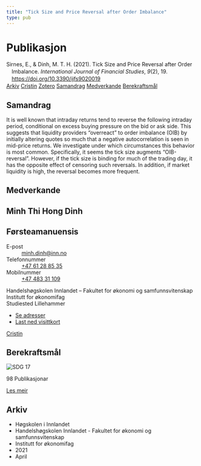 ```yaml
---
title: "Tick Size and Price Reversal after Order Imbalance"
type: pub
---
```

<h1>Publikasjon</h1>
<article id="csl-bib-container-9J7PUPEA" class="csl-bib-container">
  <div class="csl-bib-body" style="line-height: 1.35; padding-left: 1em; text-indent:-1em;">
  <div class="csl-entry">Sirnes, E., &amp; Dinh, M. T. H. (2021). Tick Size and Price Reversal after Order Imbalance. <i>International Journal of Financial Studies</i>, <i>9</i>(2), 19. <a href="https://doi.org/10.3390/ijfs9020019">https://doi.org/10.3390/ijfs9020019</a></div>
</div>
  <div class="csl-bib-buttons">
    <a href="#taxonomy-article-9J7PUPEA" class="csl-bib-button">Arkiv</a>
    <a href="https://app.cristin.no/results/show.jsf?id=1903183" alt="Cristin URL" class="csl-bib-button">Cristin</a>
    <a href="http://zotero.org/groups/5022929/items/9J7PUPEA" alt="Zotero URL" class="csl-bib-button">Zotero</a>
    <a href="#abstract-article-9J7PUPEA" class="csl-bib-button">Samandrag</a>
    <a href="#contributors-article-9J7PUPEA" class="csl-bib-button">Medverkande</a>
    <a href="#sdg-article-9J7PUPEA" class="csl-bib-button">Berekraftsmål</a>
  </div>
  <div id="csl-bib-meta-container-9J7PUPEA"></div>
</article>
<div id="csl-bib-meta-9J7PUPEA" class="csl-bib-meta">
  <article id="abstract-article-9J7PUPEA" class="abstract-article">
    <h1>Samandrag</h1>
    It is well known that intraday returns tend to reverse the following intraday period, conditional on excess buying pressure on the bid or ask side. This suggests that liquidity providers “overreact” to order imbalance (OIB) by initially altering quotes so much that a negative autocorrelation is seen in mid-price returns. We investigate under which circumstances this behavior is most common. Specifically, it seems the tick size augments “OIB-reversal”. However, if the tick size is binding for much of the trading day, it has the opposite effect of censoring such reversals. In addition, if market liquidity is high, the reversal becomes more frequent.
  </article>
  <article id="contributors-article-9J7PUPEA" class="contributors-article">
    <h1>Medverkande</h1>
    <div class="personas">
<div class="vrtx-hinn-person-card">
<div class="photo">
<i class="lar la-user-circle missing-person"></i>
</div>
<div class="info">
<hgroup><h1>Minh Thi Hong Dinh</h1>
<h2>Førsteamanuensis</h2>
</hgroup><dl>
<dt>E-post</dt>
<dd>
<a href="mailto:minh.dinh@inn.no">minh.dinh@inn.no</a>
</dd>
<dt>Telefonnummer</dt>
<dd><a href="tel:+4761288535">
+47 61 28 85 35
</a></dd>
<dt>Mobilnummer</dt>
<dd><a href="tel:+4748331109">
+47 483 31 109
</a></dd>
</dl>
<p>
Handelshøgskolen Innlandet – Fakultet for økonomi og samfunnsvitenskap<br>
Institutt for økonomifag<br>
Studiested Lillehammer
</p>
<ul class="vrtx-hinn-links">
<li><a href="https://www.inn.no/finn-en-ansatt/minh-dinh.html#vrtx-hinn-addresses">Se adresser</a></li>
<li><a href="https://www.inn.no/finn-en-ansatt/minh-dinh.html?vrtx=vcf">Last ned visittkort</a></li>
</ul>
</div>
</div>
<a href="https://app.cristin.no/persons/show.jsf?id=557095" alt="Cristin URL" class="personas-cristin">Cristin</a>
</div>
  </article>
  <article id="sdg-article-9J7PUPEA" class="sdg-article">
    <h1>Berekraftsmål</h1>
    <div class="sdg-container"><div id="sdg17" class="sdg">
<img src="{{< params subfolder >}}images/sdg/sdg17_no.png" class="image" alt="SDG 17">
<div class="sdg-overlay">
<p class="sdg-publication-count"><span>98</span> Publikasjonar</p>
<p><a href="https://www.fn.no/om-fn/fns-baerekraftsmaal/samarbeid-for-aa-naa-maalene?lang=nno-NO" class="sdg-read-more">Les meir</a></p>
</div>
</div></div>
  </article>
  <article id="taxonomy-article-9J7PUPEA" class="taxonomy-article">
    <h1>Arkiv</h1>
    <ul>
      <li>Høgskolen i Innlandet</li>
      <li>Handelshøgskolen Innlandet - Fakultet for økonomi og samfunnsvitenskap</li>
      <li>Institutt for økonomifag</li>
      <li>2021</li>
      <li>April</li>
    </ul>
  </article>
</div>
